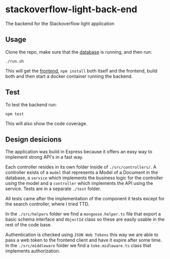 # stackoverflow-light-back-end
The backend for the Stackoverflow light application

## Usage
Clone the repo, make sure that the [database](https://github.com/Lamasaurus/stackoverflow-light-database) is running, and then run:
```
./run.sh
```
This will get the [frontend](https://github.com/Lamasaurus/stackoverflow-light-front-end), `npm install` both itself and the frontend, build both and then start a docker container running the backend.

## Test
To test the backend run:
```
npm test
```
This will also show the code coverage.

## Design desicions
The application was build in Express because it offers an easy way to implement strong API's in a fast way.

Each controller resides in its own folder inside of `./src/controllers/`. A controller exists of a `model` that represents a Model of a Document in the database, a `service` which implements the business logic for the controller using the model and a `controller` which implements the API using the service. Tests are in a separate `./test` folder.

All tests came after the implementation of the component it tests except for the search controller, where I tried TTD.

In the `./src/helpers` folder we find a `mongoose.helper.ts` file that export a basic schema interface and `ObjectId` class so these are easily usable in the rest of the code base.

Authentication is checked using `JSON Web Tokens` this way we are able to pass a web token to the frontend client and have it expire after some time. In the `./src/middleware` folder we find a `toke.midleware.ts` class that implements authorization.
